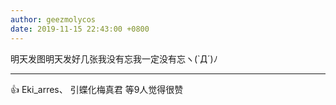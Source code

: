 ```yaml
---
author: geezmolycos
date: 2019-11-15 22:43:00 +0800
---
```

明天发图明天发好几张我没有忘我一定没有忘ヽ(\`Д´)ﾉ

---
👍 Eki_arres、 引蝶化梅真君 等9人觉得很赞
